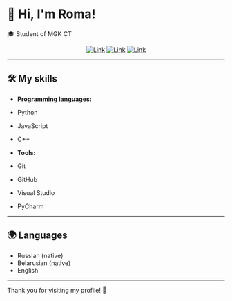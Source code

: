 # 👋 Hi, I'm Roma!

🎓 Student of MGK CT

</div>

<div align="center">
  
  [![Link](https://img.shields.io/badge/telegram-goppi-blue?style=for-the-badge&color=%2300b2ff)](mailto:dev.dionisiu.brovka@gmail.com) 
  [![Link](https://img.shields.io/badge/github-DIONISIU_BROVKA-blue?style=for-the-badge&color=%234925bb)](mailto:dev.dionisiu.brovka@gmail.com)
  [![Link](https://img.shields.io/badge/email-dev.dionisiu.brovka%40gmail.com-green?style=for-the-badge)](mailto:dev.dionisiu.brovka@gmail.com)
  
</div>

---

## 🛠️ My skills

- **Programming languages:**
- Python
- JavaScript
- C++

- **Tools:**
- Git
- GitHub
- Visual Studio
- PyCharm

---

## 🌍 Languages

- Russian (native)
- Belarusian (native)
- English

---
Thank you for visiting my profile! 🚀
